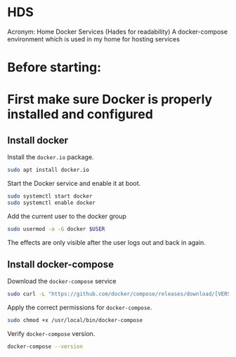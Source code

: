 # HDS
Acronym: Home Docker Services (Hades for readability) 
A docker-compose environment which is used in my home for hosting services

# Before starting:
# First make sure Docker is properly installed and configured

## Install docker

Install the `docker.io` package.
```bash
sudo apt install docker.io
```

Start the Docker service and enable it at boot.
```bash
sudo systemctl start docker
sudo systemctl enable docker
```

Add the current user to the docker group
```bash
sudo usermod -a -G docker $USER
```
The effects are only visible after the user logs out and back in again.


## Install docker-compose

Download the `docker-compose` service
```bash
sudo curl -L "https://github.com/docker/compose/releases/download/[VERSION]/docker-compose-$(uname -s)-$(uname -m)" -o /usr/local/bin/docker-compose
```

Apply the correct permissions for `docker-compose`.
```bash
sudo chmod +x /usr/local/bin/docker-compose
```

Verify `docker-compose` version.
```bash
docker-compose --version
```
